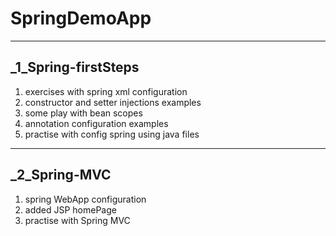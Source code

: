# SpringDemoApp
***

## _1_Spring-firstSteps
1. exercises with spring xml configuration 
2. constructor and setter injections examples
3. some play with bean scopes
4. annotation configuration examples
5. practise with config spring using java files

***
## _2_Spring-MVC
1. spring WebApp configuration
2. added JSP homePage
3. practise with Spring MVC